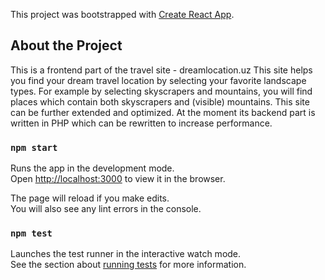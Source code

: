 This project was bootstrapped with [Create React App](https://github.com/facebook/create-react-app).

## About the Project

This is a frontend part of the travel site - dreamlocation.uz
This site helps you find your dream travel location by selecting your favorite landscape types. For example by selecting skyscrapers and mountains, you will find places which contain both skyscrapers and (visible) mountains. This site can be further extended and optimized. At the moment its backend part is written in PHP which can be rewritten to increase performance.


### `npm start`

Runs the app in the development mode.<br />
Open [http://localhost:3000](http://localhost:3000) to view it in the browser.

The page will reload if you make edits.<br />
You will also see any lint errors in the console.

### `npm test`

Launches the test runner in the interactive watch mode.<br />
See the section about [running tests](https://facebook.github.io/create-react-app/docs/running-tests) for more information.


